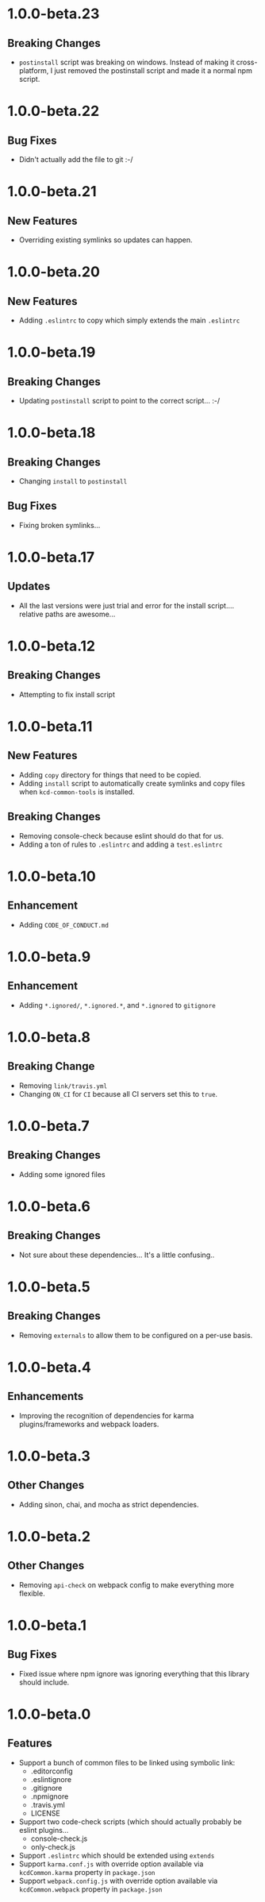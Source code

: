 # 1.0.0-beta.23

## Breaking Changes

- `postinstall` script was breaking on windows. Instead of making it cross-platform, I just removed the postinstall script and made it a normal npm script.


# 1.0.0-beta.22

## Bug Fixes

- Didn't actually add the file to git :-/

# 1.0.0-beta.21

## New Features

- Overriding existing symlinks so updates can happen.

# 1.0.0-beta.20

## New Features

- Adding `.eslintrc` to copy which simply extends the main `.eslintrc`

# 1.0.0-beta.19

## Breaking Changes

- Updating `postinstall` script to point to the correct script... :-/

# 1.0.0-beta.18

## Breaking Changes

- Changing `install` to `postinstall`

## Bug Fixes

- Fixing broken symlinks...

# 1.0.0-beta.17

## Updates

- All the last versions were just trial and error for the install script.... relative paths are awesome...

# 1.0.0-beta.12

## Breaking Changes

- Attempting to fix install script

# 1.0.0-beta.11

## New Features

- Adding `copy` directory for things that need to be copied.
- Adding `install` script to automatically create symlinks and copy files when `kcd-common-tools` is installed.

## Breaking Changes

- Removing console-check because eslint should do that for us.
- Adding a ton of rules to `.eslintrc` and adding a `test.eslintrc`

# 1.0.0-beta.10

## Enhancement

- Adding `CODE_OF_CONDUCT.md`

# 1.0.0-beta.9

## Enhancement

- Adding `*.ignored/`, `*.ignored.*`, and `*.ignored` to `gitignore`

# 1.0.0-beta.8

## Breaking Change

- Removing `link/travis.yml`
- Changing `ON_CI` for `CI` because all CI servers set this to `true`.

# 1.0.0-beta.7

## Breaking Changes

- Adding some ignored files

# 1.0.0-beta.6

## Breaking Changes

- Not sure about these dependencies... It's a little confusing..

# 1.0.0-beta.5

## Breaking Changes

- Removing `externals` to allow them to be configured on a per-use basis.

# 1.0.0-beta.4

## Enhancements

- Improving the recognition of dependencies for karma plugins/frameworks and webpack loaders.

# 1.0.0-beta.3

## Other Changes

- Adding sinon, chai, and mocha as strict dependencies.

# 1.0.0-beta.2

## Other Changes

- Removing `api-check` on webpack config to make everything more flexible.

# 1.0.0-beta.1

## Bug Fixes

- Fixed issue where npm ignore was ignoring everything that this library should include.

# 1.0.0-beta.0

## Features

- Support a bunch of common files to be linked using symbolic link:
  - .editorconfig
  - .eslintignore
  - .gitignore
  - .npmignore
  - .travis.yml
  - LICENSE
- Support two code-check scripts (which should actually probably be eslint plugins...
  - console-check.js
  - only-check.js
- Support `.eslintrc` which should be extended using `extends`
- Support `karma.conf.js` with override option available via `kcdCommon.karma` property in `package.json`
- Support `webpack.config.js` with override option available via `kcdCommon.webpack` property in `package.json`
